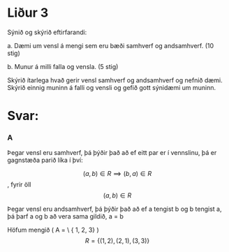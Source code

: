 # Liður 3

Sýnið og skýrið eftirfarandi:

a. Dæmi um vensl á mengi sem eru bæði samhverf og andsamhverf. (10 stig)

b. Munur á milli falla og vensla. (5 stig)

Skýrið ítarlega hvað gerir vensl samhverf og andsamhverf og nefnið dæmi. Skýrið einnig muninn á falli og vensli og gefið gott sýnidæmi um muninn.

# Svar:

### A

Þegar vensl eru samhverf, þá þýðir það að ef eitt par er í vennslinu, þá er gagnstæða parið líka í því:

 $$(a, b) \in R \implies (b, a) \in R$$, fyrir öll $$(a, b) \in R$$

Þegar vensl eru andsamhverf, þá þýðir það að ef a tengist b og b tengist a, þá þarf a og b að vera sama gildið, a = b

 Höfum mengið \( A = \ { 1, 2, 3\} \)
 $$R = \{(1, 2), (2, 1), (3, 3)\}$$


